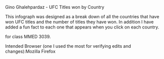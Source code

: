 Gino Ghalehpardaz - UFC Titles won by Country

This infograph was designed as a break down of all the countries that have won UFC titles and the number of titles they have won. In addition I have added a fun fact to each one that appears when you click on each country.

for class MMED 3039. 

Intended Browser (one I used the most for verifying edits and changes):Mozilla Firefox
            

